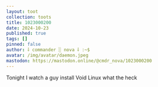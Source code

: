 ```yaml
---
layout: toot
collection: toots
title: 1023000200
date: 2024-10-23
published: true
tags: []
pinned: false
author: ⸸ commander ░ nova ⸸ :~$
avatar: /img/avatar/daemon.jpeg
mastodon: https://mastodon.online/@cmdr_nova/1023000200
---
```


Tonight I watch a guy install Void Linux what the heck
